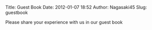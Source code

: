 Title: Guest Book
Date: 2012-01-07 18:52
Author: Nagasaki45
Slug: guestbook

Please share your experience with us in our guest book
